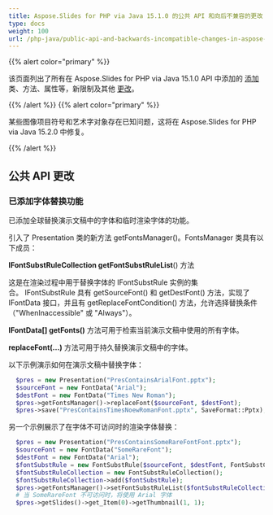 ```yaml
---
title: Aspose.Slides for PHP via Java 15.1.0 的公共 API 和向后不兼容的更改
type: docs
weight: 100
url: /php-java/public-api-and-backwards-incompatible-changes-in-aspose-slides-for-java-15-1-0/
---
```


{{% alert color="primary" %}} 

该页面列出了所有在 Aspose.Slides for PHP via Java 15.1.0 API 中添加的 [添加](/slides/php-java/public-api-and-backwards-incompatible-changes-in-aspose-slides-for-java-15-1-0/) 类、方法、属性等，新限制及其他 [更改](/slides/php-java/public-api-and-backwards-incompatible-changes-in-aspose-slides-for-java-15-1-0/)。

{{% /alert %}} {{% alert color="primary" %}} 

某些图像项目符号和艺术字对象存在已知问题，这将在 Aspose.Slides for PHP via Java 15.2.0 中修复。

{{% /alert %}} 
## **公共 API 更改**
### **已添加字体替换功能**
已添加全球替换演示文稿中的字体和临时渲染字体的功能。

引入了 Presentation 类的新方法 getFontsManager()。FontsManager 类具有以下成员：

**IFontSubstRuleCollection getFontSubstRuleList**() 方法

这是在渲染过程中用于替换字体的 IFontSubstRule 实例的集合。 IFontSubstRule 具有 getSourceFont() 和 getDestFont() 方法，实现了 IFontData 接口，并且有 getReplaceFontCondition() 方法，允许选择替换条件（"WhenInaccessible" 或 "Always"）。

**IFontData[] getFonts()** 方法可用于检索当前演示文稿中使用的所有字体。

**replaceFont(...)** 方法可用于持久替换演示文稿中的字体。 

以下示例演示如何在演示文稿中替换字体：

```php
  $pres = new Presentation("PresContainsArialFont.pptx");
  $sourceFont = new FontData("Arial");
  $destFont = new FontData("Times New Roman");
  $pres->getFontsManager()->replaceFont($sourceFont, $destFont);
  $pres->save("PresContainsTimesNoewRomanFont.pptx", SaveFormat::Pptx);
```

另一个示例展示了在字体不可访问时的渲染字体替换：

```php
  $pres = new Presentation("PresContainsSomeRareFontFont.pptx");
  $sourceFont = new FontData("SomeRareFont");
  $destFont = new FontData("Arial");
  $fontSubstRule = new FontSubstRule($sourceFont, $destFont, FontSubstCondition->WhenInaccessible);
  $fontSubstRuleCollection = new FontSubstRuleCollection();
  $fontSubstRuleCollection->add($fontSubstRule);
  $pres->getFontsManager()->setFontSubstRuleList($fontSubstRuleCollection);
  # 当 SomeRareFont 不可访问时，将使用 Arial 字体
  $pres->getSlides()->get_Item(0)->getThumbnail(1, 1);
```